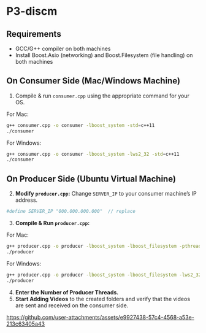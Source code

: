 # P3-discm

## Requirements
- GCC/G++ compiler on both machines
- Install Boost.Asio (networking) and Boost.Filesystem (file handling) on both machines

## On Consumer Side (Mac/Windows Machine)  
1. Compile & run `consumer.cpp` using the appropriate command for your OS.  

For Mac:  
```sh
g++ consumer.cpp -o consumer -lboost_system -std=c++11
./consumer
```  

For Windows:  
```sh
g++ consumer.cpp -o consumer -lboost_system -lws2_32 -std=c++11
./consumer
```  

## On Producer Side (Ubuntu Virtual Machine)  
2. **Modify `producer.cpp`:** Change `SERVER_IP` to your consumer machine’s IP address.  
```sh
#define SERVER_IP "000.000.000.000"  // replace
```  
3. **Compile & Run `producer.cpp`:** 

For Mac:
   ```sh
   g++ producer.cpp -o producer -lboost_system -lboost_filesystem -pthread -std=c++11
  ./producer
   ```  
For Windows:
   ```sh
   g++ producer.cpp -o producer -lboost_system -lboost_filesystem -lws2_32 -std=c++11
  ./producer
   ```  
4. **Enter the Number of Producer Threads.**  
5. **Start Adding Videos** to the created folders and verify that the videos are sent and received on the consumer side.  



https://github.com/user-attachments/assets/e9927438-57c4-4568-a53e-213c63405a43

